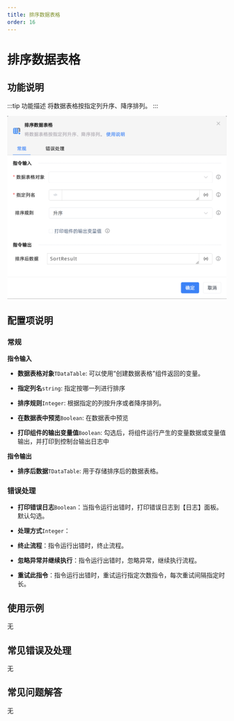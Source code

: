 ```yaml
---
title: 排序数据表格
order: 16
---
```


# 排序数据表格

## 功能说明

:::tip 功能描述
将数据表格按指定列升序、降序排列。
:::

![排序数据表格](../../../assets/排序数据表格_command.png)

## 配置项说明

### 常规

**指令输入**

- **数据表格对象**`TDataTable`: 可以使用“创建数据表格”组件返回的变量。

- **指定列名**`string`: 指定按哪一列进行排序

- **排序规则**`Integer`: 根据指定的列按升序或者降序排列。

- **在数据表中预览**`Boolean`: 在数据表中预览

- **打印组件的输出变量值**`Boolean`: 勾选后，将组件运行产生的变量数据或变量值输出，并打印到控制台输出日志中


**指令输出**

- **排序后数据**`TDataTable`: 用于存储排序后的数据表格。

### 错误处理

- **打印错误日志**`Boolean`：当指令运行出错时，打印错误日志到【日志】面板。默认勾选。

- **处理方式**`Integer`：

 - **终止流程**：指令运行出错时，终止流程。

 - **忽略异常并继续执行**：指令运行出错时，忽略异常，继续执行流程。

 - **重试此指令**：指令运行出错时，重试运行指定次数指令，每次重试间隔指定时长。

## 使用示例
无

## 常见错误及处理

无

## 常见问题解答

无

